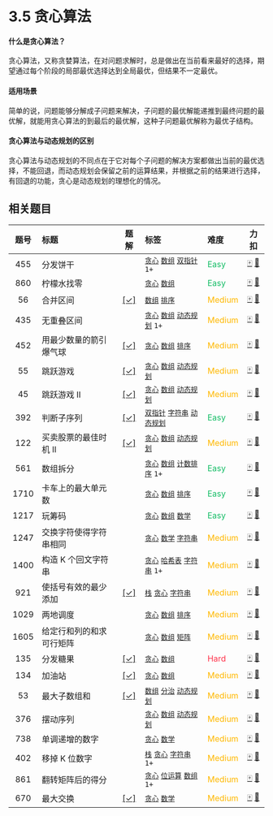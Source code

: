 # 3.5 贪心算法

#### 什么是贪心算法？

贪心算法，又称贪婪算法，在对问题求解时，总是做出在当前看来最好的选择，期望通过每个阶段的局部最优选择达到全局最优，但结果不一定最优。

#### 适用场景

简单的说，问题能够分解成子问题来解决，子问题的最优解能递推到最终问题的最优解，就能用贪心算法的到最后的最优解，这种子问题最优解称为最优子结构。

#### 贪心算法与动态规划的区别

贪心算法与动态规划的不同点在于它对每个子问题的解决方案都做出当前的最优选择，不能回退，而动态规划会保留之前的运算结果，并根据之前的结果进行选择，有回退的功能，贪心是动态规划的理想化的情况。

<!-- START TABLE -->
<!-- Please keep comment here to allow auto update -->
<!-- DON'T EDIT THIS SECTION, INSTEAD RE-RUN `npm run lc` TO UPDATE -->


## 相关题目

<!-- prettier-ignore -->
| 题号 | 标题 | 题解 | 标签 | 难度 | 力扣 |
| :------: | :------ | :------: | :------ | :------ | :------: |
| 455 | 分发饼干 |  |  [`贪心`](/tag/greedy.md) [`数组`](/tag/array.md) [`双指针`](/tag/two-pointers.md) `1+` | <font color=#15bd66>Easy</font> | [🀄️](https://leetcode.cn/problems/assign-cookies) [🔗](https://leetcode.com/problems/assign-cookies) |
| 860 | 柠檬水找零 |  |  [`贪心`](/tag/greedy.md) [`数组`](/tag/array.md) | <font color=#15bd66>Easy</font> | [🀄️](https://leetcode.cn/problems/lemonade-change) [🔗](https://leetcode.com/problems/lemonade-change) |
| 56 | 合并区间 | [[✓]](/problem/0056.md) |  [`数组`](/tag/array.md) [`排序`](/tag/sorting.md) | <font color=#ffb800>Medium</font> | [🀄️](https://leetcode.cn/problems/merge-intervals) [🔗](https://leetcode.com/problems/merge-intervals) |
| 435 | 无重叠区间 |  |  [`贪心`](/tag/greedy.md) [`数组`](/tag/array.md) [`动态规划`](/tag/dynamic-programming.md) `1+` | <font color=#ffb800>Medium</font> | [🀄️](https://leetcode.cn/problems/non-overlapping-intervals) [🔗](https://leetcode.com/problems/non-overlapping-intervals) |
| 452 | 用最少数量的箭引爆气球 | [[✓]](/problem/0452.md) |  [`贪心`](/tag/greedy.md) [`数组`](/tag/array.md) [`排序`](/tag/sorting.md) | <font color=#ffb800>Medium</font> | [🀄️](https://leetcode.cn/problems/minimum-number-of-arrows-to-burst-balloons) [🔗](https://leetcode.com/problems/minimum-number-of-arrows-to-burst-balloons) |
| 55 | 跳跃游戏 | [[✓]](/problem/0055.md) |  [`贪心`](/tag/greedy.md) [`数组`](/tag/array.md) [`动态规划`](/tag/dynamic-programming.md) | <font color=#ffb800>Medium</font> | [🀄️](https://leetcode.cn/problems/jump-game) [🔗](https://leetcode.com/problems/jump-game) |
| 45 | 跳跃游戏 II | [[✓]](/problem/0045.md) |  [`贪心`](/tag/greedy.md) [`数组`](/tag/array.md) [`动态规划`](/tag/dynamic-programming.md) | <font color=#ffb800>Medium</font> | [🀄️](https://leetcode.cn/problems/jump-game-ii) [🔗](https://leetcode.com/problems/jump-game-ii) |
| 392 | 判断子序列 | [[✓]](/problem/0392.md) |  [`双指针`](/tag/two-pointers.md) [`字符串`](/tag/string.md) [`动态规划`](/tag/dynamic-programming.md) | <font color=#15bd66>Easy</font> | [🀄️](https://leetcode.cn/problems/is-subsequence) [🔗](https://leetcode.com/problems/is-subsequence) |
| 122 | 买卖股票的最佳时机 II | [[✓]](/problem/0122.md) |  [`贪心`](/tag/greedy.md) [`数组`](/tag/array.md) [`动态规划`](/tag/dynamic-programming.md) | <font color=#ffb800>Medium</font> | [🀄️](https://leetcode.cn/problems/best-time-to-buy-and-sell-stock-ii) [🔗](https://leetcode.com/problems/best-time-to-buy-and-sell-stock-ii) |
| 561 | 数组拆分 |  |  [`贪心`](/tag/greedy.md) [`数组`](/tag/array.md) [`计数排序`](/tag/counting-sort.md) `1+` | <font color=#15bd66>Easy</font> | [🀄️](https://leetcode.cn/problems/array-partition) [🔗](https://leetcode.com/problems/array-partition) |
| 1710 | 卡车上的最大单元数 |  |  [`贪心`](/tag/greedy.md) [`数组`](/tag/array.md) [`排序`](/tag/sorting.md) | <font color=#15bd66>Easy</font> | [🀄️](https://leetcode.cn/problems/maximum-units-on-a-truck) [🔗](https://leetcode.com/problems/maximum-units-on-a-truck) |
| 1217 | 玩筹码 |  |  [`贪心`](/tag/greedy.md) [`数组`](/tag/array.md) [`数学`](/tag/math.md) | <font color=#15bd66>Easy</font> | [🀄️](https://leetcode.cn/problems/minimum-cost-to-move-chips-to-the-same-position) [🔗](https://leetcode.com/problems/minimum-cost-to-move-chips-to-the-same-position) |
| 1247 | 交换字符使得字符串相同 |  |  [`贪心`](/tag/greedy.md) [`数学`](/tag/math.md) [`字符串`](/tag/string.md) | <font color=#ffb800>Medium</font> | [🀄️](https://leetcode.cn/problems/minimum-swaps-to-make-strings-equal) [🔗](https://leetcode.com/problems/minimum-swaps-to-make-strings-equal) |
| 1400 | 构造 K 个回文字符串 |  |  [`贪心`](/tag/greedy.md) [`哈希表`](/tag/hash-table.md) [`字符串`](/tag/string.md) `1+` | <font color=#ffb800>Medium</font> | [🀄️](https://leetcode.cn/problems/construct-k-palindrome-strings) [🔗](https://leetcode.com/problems/construct-k-palindrome-strings) |
| 921 | 使括号有效的最少添加 | [[✓]](/problem/0921.md) |  [`栈`](/tag/stack.md) [`贪心`](/tag/greedy.md) [`字符串`](/tag/string.md) | <font color=#ffb800>Medium</font> | [🀄️](https://leetcode.cn/problems/minimum-add-to-make-parentheses-valid) [🔗](https://leetcode.com/problems/minimum-add-to-make-parentheses-valid) |
| 1029 | 两地调度 |  |  [`贪心`](/tag/greedy.md) [`数组`](/tag/array.md) [`排序`](/tag/sorting.md) | <font color=#ffb800>Medium</font> | [🀄️](https://leetcode.cn/problems/two-city-scheduling) [🔗](https://leetcode.com/problems/two-city-scheduling) |
| 1605 | 给定行和列的和求可行矩阵 |  |  [`贪心`](/tag/greedy.md) [`数组`](/tag/array.md) [`矩阵`](/tag/matrix.md) | <font color=#ffb800>Medium</font> | [🀄️](https://leetcode.cn/problems/find-valid-matrix-given-row-and-column-sums) [🔗](https://leetcode.com/problems/find-valid-matrix-given-row-and-column-sums) |
| 135 | 分发糖果 | [[✓]](/problem/0135.md) |  [`贪心`](/tag/greedy.md) [`数组`](/tag/array.md) | <font color=#ff334b>Hard</font> | [🀄️](https://leetcode.cn/problems/candy) [🔗](https://leetcode.com/problems/candy) |
| 134 | 加油站 | [[✓]](/problem/0134.md) |  [`贪心`](/tag/greedy.md) [`数组`](/tag/array.md) | <font color=#ffb800>Medium</font> | [🀄️](https://leetcode.cn/problems/gas-station) [🔗](https://leetcode.com/problems/gas-station) |
| 53 | 最大子数组和 | [[✓]](/problem/0053.md) |  [`数组`](/tag/array.md) [`分治`](/tag/divide-and-conquer.md) [`动态规划`](/tag/dynamic-programming.md) | <font color=#ffb800>Medium</font> | [🀄️](https://leetcode.cn/problems/maximum-subarray) [🔗](https://leetcode.com/problems/maximum-subarray) |
| 376 | 摆动序列 |  |  [`贪心`](/tag/greedy.md) [`数组`](/tag/array.md) [`动态规划`](/tag/dynamic-programming.md) | <font color=#ffb800>Medium</font> | [🀄️](https://leetcode.cn/problems/wiggle-subsequence) [🔗](https://leetcode.com/problems/wiggle-subsequence) |
| 738 | 单调递增的数字 |  |  [`贪心`](/tag/greedy.md) [`数学`](/tag/math.md) | <font color=#ffb800>Medium</font> | [🀄️](https://leetcode.cn/problems/monotone-increasing-digits) [🔗](https://leetcode.com/problems/monotone-increasing-digits) |
| 402 | 移掉 K 位数字 |  |  [`栈`](/tag/stack.md) [`贪心`](/tag/greedy.md) [`字符串`](/tag/string.md) `1+` | <font color=#ffb800>Medium</font> | [🀄️](https://leetcode.cn/problems/remove-k-digits) [🔗](https://leetcode.com/problems/remove-k-digits) |
| 861 | 翻转矩阵后的得分 |  |  [`贪心`](/tag/greedy.md) [`位运算`](/tag/bit-manipulation.md) [`数组`](/tag/array.md) `1+` | <font color=#ffb800>Medium</font> | [🀄️](https://leetcode.cn/problems/score-after-flipping-matrix) [🔗](https://leetcode.com/problems/score-after-flipping-matrix) |
| 670 | 最大交换 | [[✓]](/problem/0670.md) |  [`贪心`](/tag/greedy.md) [`数学`](/tag/math.md) | <font color=#ffb800>Medium</font> | [🀄️](https://leetcode.cn/problems/maximum-swap) [🔗](https://leetcode.com/problems/maximum-swap) |

